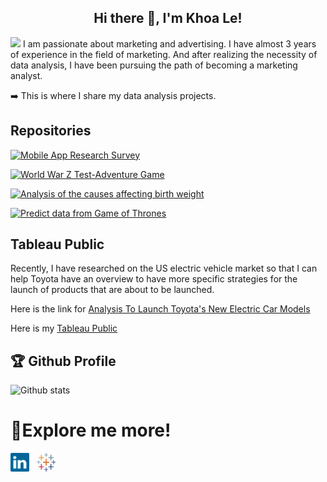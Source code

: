 <h2 align="center">Hi there 👋, I'm Khoa Le!</h2>


<img src="https://raw.githubusercontent.com/iampavangandhi/iampavangandhi/master/gifs/Hi.gif" width="30px">  I am passionate about marketing and advertising. I have almost 3 years of experience in the field of marketing. And after realizing the necessity of data analysis, I have been pursuing the path of becoming a marketing analyst.


➡️ This is where I share my data analysis projects.






## Repositories

[![Mobile App Research Survey](https://github-readme-stats.vercel.app/api/pin/?username=patlevn&repo=Mobile-App-Research-Survey&show_owner=true)](https://github.com/patlevn/Mobile-App-Research-Survey)

[![World War Z Test-Adventure Game](https://github-readme-stats.vercel.app/api/pin/?username=patlevn&repo=World-War-Z---Text-Adventure-Game&show_owner=true)](https://github.com/patlevn/World-War-Z---Text-Adventure-Game)

[![Analysis of the causes affecting birth weight](https://github-readme-stats.vercel.app/api/pin/?username=patlevn&repo=Analysis-of-the-causes-affecting-birth-weight&show_owner=true)](https://github.com/patlevn/Analysis-of-the-causes-affecting-birth-weight)

[![Predict data from Game of Thrones](https://github-readme-stats.vercel.app/api/pin/?username=patlevn&repo=Predict-data-from-Game-of-Thrones&show_owner=true)](https://github.com/patlevn/Predict-data-from-Game-of-Thrones)



## Tableau Public
Recently, I have researched on the US electric vehicle market so that I can help Toyota have an overview to have more specific strategies for the launch of products that are about to be launched.

Here is the link for [Analysis To Launch Toyota's New Electric Car Models](https://public.tableau.com/views/AnalysisToLaunchToyotasNewElectricCarModels/ToyotaAnalysis?:language=en-US&:display_count=n&:origin=viz_share_link)

Here is my [Tableau Public](https://public.tableau.com/app/profile/khoa.le2492) 




<h2>🏆 Github Profile</h2>

![Github stats](https://github-readme-stats.vercel.app/api?username=KhoaLe&theme=highcontrast&show_icons=true&count_private=true)









# 📲<b>Explore me more!</b>
  [<img  src="linkedin-icon-2.svg"  width="30"  height="30"  style="background-color:white;">][linkedin]
  &nbsp;
  [<img  src="tableau.svg" width="30" height="30"   style="background-color:white;">][tableau public]
  

[linkedin]:  https://www.linkedin.com/in/khoa-le-78022214a/
[tableau public]:   https://public.tableau.com/app/profile/khoa.le2492
